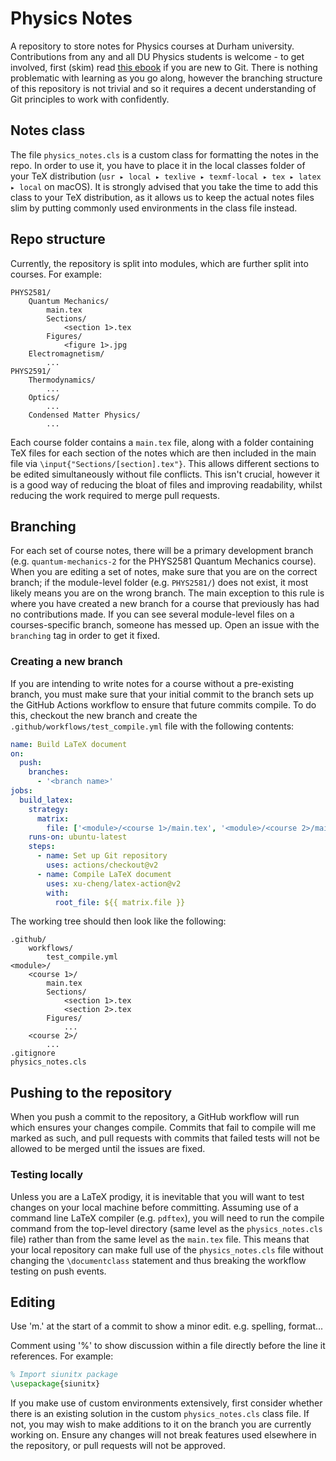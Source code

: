 # Physics Notes
A repository to store notes for Physics courses at Durham university. Contributions from any and all DU Physics students is welcome - to get involved, first (skim) read [this ebook](https://git-scm.com/book/en/v2) if you are new to Git. There is nothing problematic with learning as you go along, however the branching structure of this repository is not trivial and so it requires a decent understanding of Git principles to work with confidently.

## Notes class

The file `physics_notes.cls` is a custom class for formatting the notes in the repo. In order to use it, you have to place it in the local classes folder of your TeX distribution (⁨`usr⁩ ▸ ⁨local⁩ ▸ ⁨texlive⁩ ▸ ⁨texmf-local⁩ ▸ ⁨tex⁩ ▸ ⁨latex⁩ ▸ ⁨local⁩` on macOS). It is strongly advised that you take the time to add this class to your TeX distribution, as it allows us to keep the actual notes files slim by putting commonly used environments in the class file instead.

## Repo structure

Currently, the repository is split into modules, which are further split into courses. For example:

```
PHYS2581/
	Quantum Mechanics/
		main.tex
		Sections/
			<section 1>.tex
		Figures/
			<figure 1>.jpg
	Electromagnetism/
		...
PHYS2591/
	Thermodynamics/
		...
	Optics/
		...
	Condensed Matter Physics/
		...
```

Each course folder contains a `main.tex` file, along with a folder containing TeX files for each section of the notes which are then included in the main file via `\input{"Sections/[section].tex"}`. This allows different sections to be edited simultaneously without file conflicts. This isn't crucial, however it is a good way of reducing the bloat of files and improving readability, whilst reducing the work required to merge pull requests.

## Branching

For each set of course notes, there will be a primary development branch (e.g. `quantum-mechanics-2` for the PHYS2581 Quantum Mechanics course). When you are editing a set of notes, make sure that you are on the correct branch; if the module-level folder (e.g. `PHYS2581/`) does not exist, it most likely means you are on the wrong branch. The main exception to this rule is where you have created a new branch for a course that previously has had no contributions made. If you can see several module-level files on a courses-specific branch, someone has messed up. Open an issue with the `branching` tag in order to get it fixed.

### Creating a new branch

If you are intending to write notes for a course without a pre-existing branch, you must make sure that your initial commit to the branch sets up the GitHub Actions workflow to ensure that future commits compile. To do this, checkout the new branch and create the `.github/workflows/test_compile.yml` file with the following contents:

```yaml
name: Build LaTeX document
on:
  push:
    branches: 
      - '<branch name>'
jobs:
  build_latex:
    strategy:
      matrix:
        file: ['<module>/<course 1>/main.tex', '<module>/<course 2>/main.tex']
    runs-on: ubuntu-latest
    steps:
      - name: Set up Git repository
        uses: actions/checkout@v2
      - name: Compile LaTeX document
        uses: xu-cheng/latex-action@v2
        with:
          root_file: ${{ matrix.file }}
```

The working tree should then look like the following:

```
.github/
	workflows/
		test_compile.yml
<module>/
	<course 1>/
		main.tex
		Sections/
			<section 1>.tex
			<section 2>.tex
		Figures/
			...
	<course 2>/
		...
.gitignore
physics_notes.cls
```

## Pushing to the repository

When you push a commit to the repository, a GitHub workflow will run which ensures your changes compile. Commits that fail to compile will me marked as such, and pull requests with commits that failed tests will not be allowed to be merged until the issues are fixed. 

### Testing locally

Unless you are a LaTeX prodigy, it is inevitable that you will want to test changes on your local machine before committing. Assuming use of a command line LaTeX compiler (e.g. `pdftex`), you will need to run the compile command from the top-level directory (same level as the `physics_notes.cls` file) rather than from the same level as the `main.tex` file. This means that your local repository can make full use of the `physics_notes.cls` file without changing the `\documentclass` statement and thus breaking the workflow testing on push events.

## Editing 

Use 'm.' at the start of a commit to show a minor edit. e.g. spelling, format...

Comment using '%' to show discussion within a file directly before the line it references. For example:

```latex
% Import siunitx package
\usepackage{siunitx}
```

If you make use of custom environments extensively, first consider whether there is an existing solution in the custom `physics_notes.cls` class file. If not, you may wish to make additions to it on the branch you are currently working on. Ensure any changes will not break features used elsewhere in the repository, or pull requests will not be approved.
